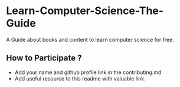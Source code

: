 # Learn-Computer-Science-The-Guide
A Guide about books and content to learn computer science for free.

## How to Participate ?
* Add your name and github profile link in the contributing.md
* Add useful resource to this readme with valuable link.

